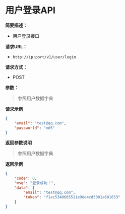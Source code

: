 # 用户登录API

**简要描述：** 

- 用户登录接口

**请求URL：** 
- ` http://ip:port/v1/user/login `
  
**请求方式：**
- POST 

**参数：** 

> 参照用户数据字典

 **请求示例**

```json
{
    "email": "test@qq.com",
    "passworld": "md5"
}
```

 **返回参数说明** 

> 参照用户数据字典

 **返回示例**
```json
{
    "code": 0,
    "msg": "登录成功！",
    "data": {
        "email": "test@qq.com",
        "token": "f1ac5340605511e98e4cd5001a601653"
    }
}
```